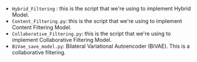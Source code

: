 

* `Hybrid_Filtering` : this is the script that we're using to implement Hybrid Model. 
* `Content_Filtering.py`: this is the script that we're using to implement Content Filtering Model.
* `Collaborative_Filtering.py`: this is the script that we're using to implement Collaborative Filtering Model.
* `BiVae_save_model.py`: Bilateral Variational Autoencoder (BiVAE). This is a collaborative filtering.
